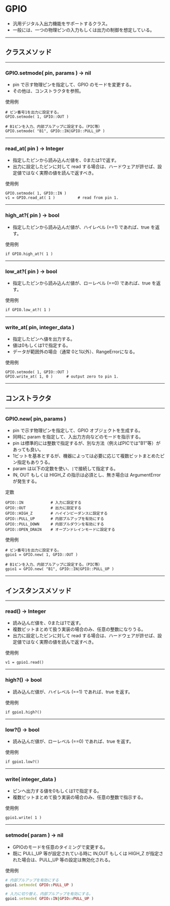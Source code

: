 # GPIO

- 汎用デジタル入出力機能をサポートするクラス。
- 一般には、一つの物理ピンの入力もしくは出力の制御を想定している。

---

## クラスメソッド

---

### GPIO.setmode( pin, params ) -> nil

- pin で示す物理ピンを指定して、GPIO のモードを変更する。
- その他は、コンストラクタを参照。

使用例

```
# ピン番号1を出力に設定する。
GPIO.setmode( 1, GPIO::OUT )

# B1ピンを入力、内部プルアップに設定する。（PIC等）
GPIO.setmode( "B1", GPIO::IN|GPIO::PULL_UP )
```

---

### read_at( pin ) -> Integer

- 指定したピンから読み込んだ値を、0または1で返す。
- 出力に設定したピンに対して read する場合は、ハードウェアが許せば、設定値ではなく実際の値を読んで返すべき。

使用例

```
GPIO.setmode( 1, GPIO::IN )
v1 = GPIO.read_at( 1 )          # read from pin 1.
```

---

### high_at?( pin ) -> bool

- 指定したピンから読み込んだ値が、ハイレベル (==1) であれば、true を返す。

使用例

```
if GPIO.high_at?( 1 )
```

---

### low_at?( pin ) -> bool

- 指定したピンから読み込んだ値が、ローレベル (==0) であれば、true を返す。

使用例

```
if GPIO.low_at?( 1 )
```

---

### write_at( pin, integer_data )

- 指定したピンへ値を出力する。
- 値は0もしくは1で指定する。
- データが範囲外の場合（通常 0と1以外）、RangeErrorになる。

使用例

```
GPIO.setmode( 1, GPIO::OUT )
GPIO.write_at( 1, 0 )      # output zero to pin 1.
```

---

## コンストラクタ

---

### GPIO.new( pin, params )

- pin で示す物理ピンを指定して、GPIO オブジェクトを生成する。
- 同時に param を指定して、入出力方向などのモードを指示する。
- pin は標準的には整数で指定するが、別な方法（例えばPICでは"B1"等）があっても良い。
- 1ビットを基本とするが、機器によっては必要に応じて複数ビットまとめたピン指定もありうる。
- param は以下の定数を使い、`|`で接続して指定する。
- IN, OUT もしくは HIGH_Z の指示は必須とし、無き場合は ArgumentError が発生する。

定数

```
GPIO::IN            # 入力に設定する
GPIO::OUT           # 出力に設定する
GPIO::HIGH_Z        # ハイインピーダンスに設定する
GPIO::PULL_UP       # 内部プルアップを有効にする
GPIO::PULL_DOWN     # 内部プルダウンを有効にする
GPIO::OPEN_DRAIN    # オープンドレインモードに設定する
```

使用例

```
# ピン番号1を出力に設定する。
gpio1 = GPIO.new( 1, GPIO::OUT )

# B1ピンを入力、内部プルアップに設定する。（PIC等）
gpio1 = GPIO.new( "B1", GPIO::IN|GPIO::PULL_UP )
```

---

## インスタンスメソッド

---

### read() -> Integer

- 読み込んだ値を、0または1で返す。
- 複数ビットまとめて扱う実装の場合のみ、任意の整数になりうる。
- 出力に設定したピンに対して read する場合は、ハードウェアが許せば、設定値ではなく実際の値を読んで返すべき。

使用例

```
v1 = gpio1.read()
```

---

### high?() -> bool

- 読み込んだ値が、ハイレベル (==1) であれば、true を返す。

使用例

```
if gpio1.high?()
```

---

### low?() -> bool

- 読み込んだ値が、ローレベル (==0) であれば、true を返す。

使用例

```
if gpio1.low?()
```

---

### write( integer_data )

- ピンへ出力する値を0もしくは1で指定する。
- 複数ビットまとめて扱う実装の場合のみ、任意の整数で指示する。

使用例

```
gpio1.write( 1 )
```

---

### setmode( param ) -> nil

- GPIOのモードを任意のタイミングで変更する。
- 既に PULL_UP 等が設定されている時に IN,OUT もしくは HIGH_Z が指定された場合は、PULL_UP 等の設定は無効化される。

使用例

```ruby
# 内部プルアップを有効にする
gpio1.setmode( GPIO::PULL_UP )

# 入力に切り替え、内部プルアップを有効にする。
gpio1.setmode( GPIO::IN|GPIO::PULL_UP )
```
